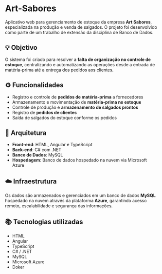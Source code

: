 # Art-Sabores

Aplicativo web para gerenciamento de estoque da empresa **Art Sabores**, especializada na produção e venda de salgados. O projeto foi desenvolvido como parte de um trabalho de extensão da disciplina de Banco de Dados.

## 💡 Objetivo

O sistema foi criado para resolver a **falta de organização no controle de estoque**, centralizando e automatizando as operações desde a entrada de matéria-prima até a entrega dos pedidos aos clientes.

## ⚙️ Funcionalidades

- Registro e controle de **pedidos de matéria-prima** a fornecedores  
- Armazenamento e movimentação de **matéria-prima no estoque**
- Controle de produção e **armazenamento de salgados prontos**
- Registro de **pedidos de clientes**
- Saída de salgados do estoque conforme os pedidos

## 🧱 Arquitetura

- **Front-end**: HTML, Angular e TypeScript  
- **Back-end**: C# com .NET  
- **Banco de Dados**: MySQL  
- **Hospedagem**: Banco de dados hospedado na nuvem via Microsoft Azure

## ☁️ Infraestrutura

Os dados são armazenados e gerenciados em um banco de dados **MySQL** hospedado na nuvem através da plataforma **Azure**, garantindo acesso remoto, escalabilidade e segurança das informações.


## 📚 Tecnologias utilizadas

- HTML  
- Angular  
- TypeScript  
- C# / .NET  
- MySQL  
- Microsoft Azure
- Doker
